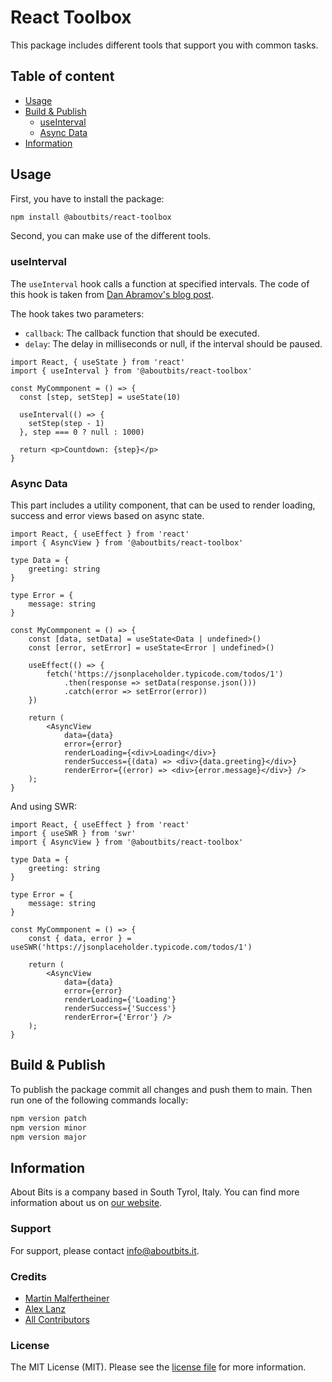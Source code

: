 React Toolbox
=============

This package includes different tools that support you with common tasks.

## Table of content

- [Usage](#usage)
- [Build & Publish](#build--publish)
  - [useInterval](#useinterval)
  - [Async Data](#async-data)
- [Information](#information)

## Usage

First, you have to install the package:

```bash
npm install @aboutbits/react-toolbox
```

Second, you can make use of the different tools.

### useInterval

The `useInterval` hook calls a function at specified intervals. The code of this hook is taken from [Dan Abramov's blog post](https://overreacted.io/making-setinterval-declarative-with-react-hooks/).

The hook takes two parameters:

- `callback`: The callback function that should be executed.
- `delay`: The delay in milliseconds or null, if the interval should be paused.

```tsx
import React, { useState } from 'react'
import { useInterval } from '@aboutbits/react-toolbox'

const MyCommponent = () => {
  const [step, setStep] = useState(10)
  
  useInterval(() => {
    setStep(step - 1)
  }, step === 0 ? null : 1000)

  return <p>Countdown: {step}</p>
}
``` 

### Async Data

This part includes a utility component, that can be used to render loading, success and error views based on async state.

```tsx
import React, { useEffect } from 'react'
import { AsyncView } from '@aboutbits/react-toolbox'

type Data = {
    greeting: string
}

type Error = {
    message: string
}

const MyCommponent = () => {
    const [data, setData] = useState<Data | undefined>()
    const [error, setError] = useState<Error | undefined>()

    useEffect(() => {
        fetch('https://jsonplaceholder.typicode.com/todos/1')
            .then(response => setData(response.json()))
            .catch(error => setError(error))
    })

    return (
        <AsyncView
            data={data}
            error={error}
            renderLoading={<div>Loading</div>}
            renderSuccess={(data) => <div>{data.greeting}</div>}
            renderError={(error) => <div>{error.message}</div>} />
    );
}
```

And using SWR:

```tsx
import React, { useEffect } from 'react'
import { useSWR } from 'swr'
import { AsyncView } from '@aboutbits/react-toolbox'

type Data = {
    greeting: string
}

type Error = {
    message: string
}

const MyCommponent = () => {
    const { data, error } = useSWR('https://jsonplaceholder.typicode.com/todos/1')
    
    return (
        <AsyncView
            data={data}
            error={error}
            renderLoading={'Loading'}
            renderSuccess={'Success'}
            renderError={'Error'} />
    );
}
``` 

## Build & Publish

To publish the package commit all changes and push them to main. Then run one of the following commands locally:

```bash
npm version patch
npm version minor
npm version major
```

## Information

About Bits is a company based in South Tyrol, Italy. You can find more information about us on [our website](https://aboutbits.it).

### Support

For support, please contact [info@aboutbits.it](mailto:info@aboutbits.it).

### Credits

- [Martin Malfertheiner](https://github.com/mmalfertheiner)
- [Alex Lanz](https://github.com/alexlanz)
- [All Contributors](../../contributors)

### License

The MIT License (MIT). Please see the [license file](license.md) for more information.
